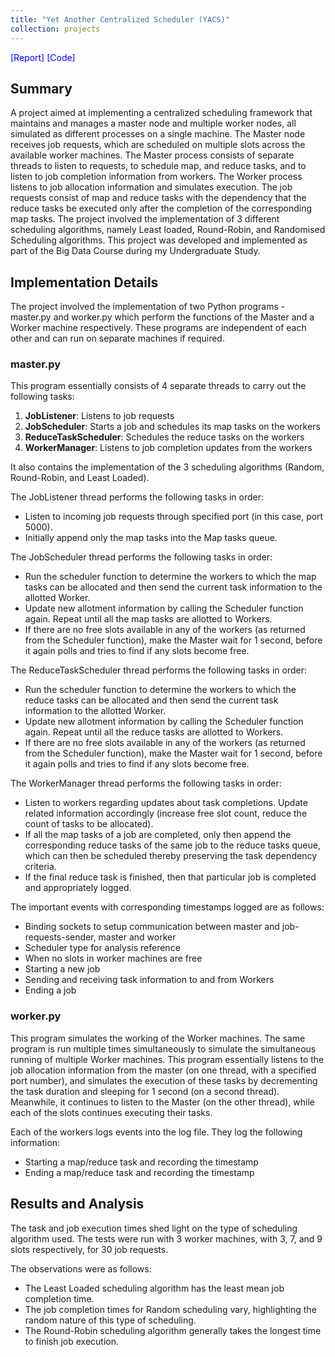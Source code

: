 ```yaml
---
title: "Yet Another Centralized Scheduler (YACS)"
collection: projects
---
```


<style>
  a 
  {
    color: blue;
    text-decoration: none;
  }
</style>

<a style="text-decoration: none;" href="/files/Big_Data_Project_Report.pdf">[Report]</a>
<a style="text-decoration: none;" href="https://github.com/Spielerr/Big_Data_YACS">[Code]</a>

## Summary

A project aimed at implementing a centralized scheduling framework that maintains and manages a master node and multiple worker nodes, all simulated as different processes on a single machine. The Master node receives job requests, which are scheduled on multiple slots across the available worker machines. The Master process consists of separate threads to listen to requests, to schedule map, and reduce tasks, and to listen to job completion information from workers. The Worker process listens to job allocation information and simulates execution. The job requests consist of map and reduce tasks with the dependency that the reduce tasks be executed only after the completion of the corresponding map tasks. The project involved the implementation of 3 different scheduling algorithms, namely Least loaded, Round-Robin, and Randomised Scheduling algorithms. This project was developed and implemented as part of the Big Data Course during my Undergraduate Study. 

## Implementation Details

The project involved the implementation of two Python programs - master.py and worker.py which perform the functions of the Master and a Worker machine respectively. These programs are independent of each other and can run on separate machines if required.

### master.py

This program essentially consists of 4 separate threads to carry out the following tasks:
 1. **JobListener**: Listens to job requests
 2. **JobScheduler**: Starts a job and schedules its map tasks on the workers
 3. **ReduceTaskScheduler**: Schedules the reduce tasks on the workers
 4. **WorkerManager**: Listens to job completion updates from the workers

It also contains the implementation of the 3 scheduling algorithms (Random, Round-Robin, and Least Loaded).

The JobListener thread performs the following tasks in order:
 * Listen to incoming job requests through specified port (in this case, port 5000).
 * Initially append only the map tasks into the Map tasks queue. 

The JobScheduler thread performs the following tasks in order:
 * Run the scheduler function to determine the workers to which the map tasks can be allocated and then send the current task information to the allotted Worker.
 * Update new allotment information by calling the Scheduler function again. Repeat until all the map tasks are allotted to Workers.
 * If there are no free slots available in any of the workers (as returned from the Scheduler function), make the Master wait for 1 second, before it again polls and tries to find if any slots become free.

The ReduceTaskScheduler thread performs the following tasks in order:
 * Run the scheduler function to determine the workers to which the reduce tasks can be allocated and then send the current task information to the allotted Worker.
 * Update new allotment information by calling the Scheduler function again. Repeat until all the reduce tasks are allotted to Workers.
 * If there are no free slots available in any of the workers (as returned from the Scheduler function), make the Master wait for 1 second, before it again polls and tries to find if any slots become free.

The WorkerManager thread performs the following tasks in order:
 * Listen to workers regarding updates about task completions. Update related information accordingly (increase free slot count, reduce the count of tasks to be allocated).
 * If all the map tasks of a job are completed, only then append the corresponding reduce tasks of the same job to the reduce tasks queue, which can then be scheduled thereby preserving the task dependency criteria.
 * If the final reduce task is finished, then that particular job is completed and appropriately logged.

The important events with corresponding timestamps logged are as follows:
 * Binding sockets to setup communication between master and job-requests-sender, master and worker
 * Scheduler type for analysis reference
 * When no slots in worker machines are free
 * Starting a new job
 * Sending and receiving task information to and from Workers 
 * Ending a job

### worker.py

This program simulates the working of the Worker machines. The same program is run multiple times simultaneously to simulate the simultaneous running of multiple Worker machines. This program essentially listens to the job allocation information from the master (on one thread, with a specified port number), and simulates the execution of these tasks by decrementing the task duration and sleeping for 1 second (on a second thread). Meanwhile, it continues to listen to the Master (on the other thread), while each of the slots continues executing their tasks.

Each of the workers logs events into the log file. They log the following information:
 * Starting a map/reduce task and recording the timestamp
 * Ending a map/reduce task and recording the timestamp

## Results and Analysis

The task and job execution times shed light on the type of scheduling algorithm used. The tests were run with 3 worker machines, with 3, 7, and 9 slots respectively, for 30 job requests.

The observations were as follows:
 * The Least Loaded scheduling algorithm has the least mean job completion time.
 * The job completion times for Random scheduling vary, highlighting the random nature of this type of scheduling.
 * The Round-Robin scheduling algorithm generally takes the longest time to finish job execution.
